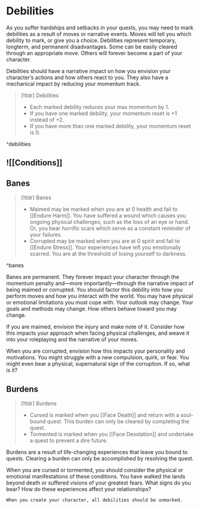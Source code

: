# Debilities
As you suffer hardships and setbacks in your quests, you may need to mark debilities as a result of moves or narrative events. Moves will tell you which debility to mark, or give you a choice. Debilities represent temporary, longterm, and permanent disadvantages. Some can be easily cleared through an appropriate move. Others will forever become a part of your character.

Debilities should have a narrative impact on how you envision your character’s actions and how others react to you. They also have a mechanical impact by reducing your momentum track.

>[!tldr] Debilities
>- Each marked debility reduces your max momentum by 1.
>- If you have one marked debility, your momentum reset is +1 instead of +2.
>- If you have more than one marked debility, your momentum reset is 0.

^debilities

## ![[Conditions]]

## Banes
>[!tldr] Banes
>- Maimed may be marked when you are at 0 health and fail to [[Endure Harm]]. You have suffered a wound which causes you ongoing physical challenges, such as the loss of an eye or hand. Or, you bear horrific scars which serve as a constant reminder of your failures.
>- Corrupted may be marked when you are at 0 spirit and fail to [[Endure Stress]]. Your experiences have left you emotionally scarred. You are at the threshold of losing yourself to darkness.

^banes

Banes are permanent. They forever impact your character through the momentum penalty and—more importantly—through the narrative impact of being maimed or corrupted. You should factor this debility into how you perform moves and how you interact with the world. You may have physical or emotional limitations you must cope with. Your outlook may change. Your goals and methods may change. How others behave toward you may change.

If you are maimed, envision the injury and make note of it. Consider how this impacts your approach when facing physical challenges, and weave it into your roleplaying and the narrative of your moves.

When you are corrupted, envision how this impacts your personality and motivations. You might struggle with a new compulsion, quirk, or fear. You might even bear a physical, supernatural sign of the corruption. If so, what is it?

## Burdens
>[!tldr] Burdens
>- Cursed is marked when you [[Face Death]] and return with a soul-bound quest. This burden can only be cleared by completing the quest.
>- Tormented is marked when you [[Face Desolation]] and undertake a quest to prevent a dire future.

Burdens are a result of life-changing experiences that leave you bound to quests. Clearing a burden can only be accomplished by resolving the quest.

When you are cursed or tormented, you should consider the physical or emotional manifestations of these conditions. You have walked the lands beyond death or suffered visions of your greatest fears. What signs do you bear? How do these experiences affect your relationships?

	When you create your character, all debilities should be unmarked.